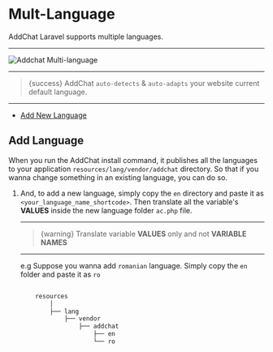 # Mult-Language

AddChat Laravel supports multiple languages.

---

![Addchat Multi-language](https://addchat-pro-docs.classiebit.com/images/multi-language.jpg "Addchat Multi-language")

---

> {success} AddChat `auto-detects` & `auto-adapts` your website current default language.

---

- [Add New Language](#Add-New-Language)


<a name="Add-Language"></a>
## Add Language

When you run the AddChat install command, it publishes all the languages to your application `resources/lang/vendor/addchat` directory. So that if you wanna change something in an existing language, you can do so. 

1. And, to add a new language, simply copy the `en` directory and paste it as `<your_language_name_shortcode>`. Then translate all the variable's **VALUES** inside the new language folder `ac.php` file.

    ---

    >{warning} Translate variable **VALUES** only and not **VARIABLE NAMES**

    ---

    e.g Suppose you wanna add `romanian` language. Simply copy the `en` folder and paste it as `ro`

    ```bash

        resources
            │
            ├── lang
                ├── vendor
                    ├── addchat
                        ├── en
                        └── ro

    ```
